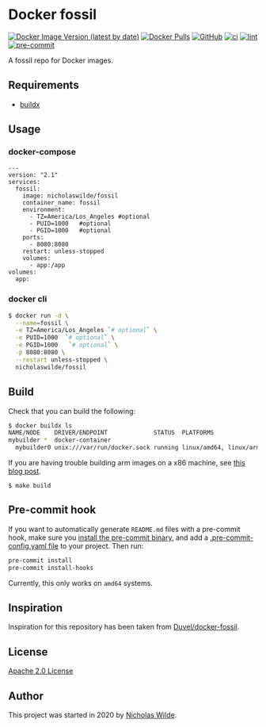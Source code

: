 # Docker fossil
[![Docker Image Version (latest by date)](https://img.shields.io/docker/v/nicholaswilde/fossil)](https://hub.docker.com/r/nicholaswilde/fossil)
[![Docker Pulls](https://img.shields.io/docker/pulls/nicholaswilde/fossil)](https://hub.docker.com/r/nicholaswilde/fossil)
[![GitHub](https://img.shields.io/github/license/nicholaswilde/docker-fossil)](./LICENSE)
[![ci](https://github.com/nicholaswilde/docker-fossil/workflows/ci/badge.svg)](https://github.com/nicholaswilde/docker-fossil/actions?query=workflow%3Aci)
[![lint](https://github.com/nicholaswilde/docker-fossil/workflows/lint/badge.svg?branch=main)](https://github.com/nicholaswilde/docker-fossil/actions?query=workflow%3Alint)
[![pre-commit](https://img.shields.io/badge/pre--commit-enabled-brightgreen?logo=pre-commit&logoColor=white)](https://github.com/pre-commit/pre-commit)

A fossil repo for Docker images.

## Requirements
- [buildx](https://docs.docker.com/engine/reference/commandline/buildx/)

## Usage
### docker-compose
```
---
version: "2.1"
services:
  fossil:
    image: nicholaswilde/fossil
    container_name: fossil
    environment:
      - TZ=America/Los_Angeles #optional
      - PUID=1000   #optional
      - PGID=1000   #optional
    ports:
      - 8080:8080
    restart: unless-stopped
    volumes:
      - app:/app
volumes:
  app:
```
### docker cli
```bash
$ docker run -d \
  --name=fossil \
  -e TZ=America/Los_Angeles `# optional` \
  -e PUID=1000  `# optional` \
  -e PGID=1000   `# optional` \
  -p 8080:8080 \
  --restart unless-stopped \
  nicholaswilde/fossil
```

## Build

Check that you can build the following:
```bash
$ docker buildx ls
NAME/NODE    DRIVER/ENDPOINT             STATUS  PLATFORMS
mybuilder *  docker-container
  mybuilder0 unix:///var/run/docker.sock running linux/amd64, linux/arm64, linux/arm/v7
```

If you are having trouble building arm images on a x86 machine, see [this blog post](https://www.docker.com/blog/getting-started-with-docker-for-arm-on-linux/).

```
$ make build
```

## Pre-commit hook

If you want to automatically generate `README.md` files with a pre-commit hook, make sure you
[install the pre-commit binary](https://pre-commit.com/#install), and add a [.pre-commit-config.yaml file](./.pre-commit-config.yaml)
to your project. Then run:

```bash
pre-commit install
pre-commit install-hooks
```
Currently, this only works on `amd64` systems.

## Inspiration

Inspiration for this repository has been taken from [Duvel/docker-fossil](https://github.com/Duvel/docker-fossil).

## License

[Apache 2.0 License](./LICENSE)

## Author
This project was started in 2020 by [Nicholas Wilde](https://github.com/nicholaswilde/).
